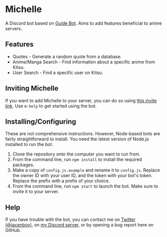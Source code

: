 # Michelle
A Discord bot based on [Guide Bot](https://github.com/AnIdiotsGuide/guidebot). Aims to add features beneficial to anime servers.

## Features
* Quotes - Generate a random quote from a database.
* Anime/Manga Search - Find information about a specific anime from Kitsu.
* User Search - Find a specific user on Kitsu.

## Inviting Michelle
If you want to add Michelle to your server, you can do so using [this invite link](https://discordapp.com/oauth2/authorize?client_id=536935359775506444&scope=bot&permissions=379968). Use `m-help` to get started using the bot.

## Installing/Configuring
These are not comprehensive instructions. However, Node-based bots are fairly straightforward to install. You need the latest version of Node.js installed to run the bot.

1. Clone the repository onto the computer you want to run from.
2. From the command line, run `npm install` to install the required packages.
3. Make a copy of `config.js.example` and rename it to `config.js`. Replace the owner ID with your user ID, and the token with your bot's token. Replace the prefix with a prefix of your choice.
4. From the command line, run `npm start` to launch the bot. Make sure to invite it to your server.

## Help
If you have trouble with the bot, you can contact me on [Twitter (@jacenboy)](https://twitter.com/jacenboy), on [my Discord server](https://discord.gg/6wgy6jE), or by opening a bug report here on GitHub.